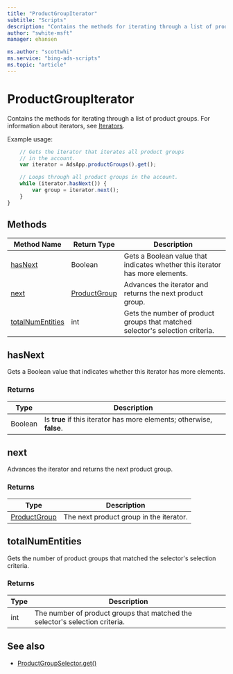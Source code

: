 ```yaml
---
title: "ProductGroupIterator"
subtitle: "Scripts"
description: "Contains the methods for iterating through a list of product groups."
author: "swhite-msft"
manager: ehansen

ms.author: "scottwhi"
ms.service: "bing-ads-scripts"
ms.topic: "article"
---
```


# ProductGroupIterator

Contains the methods for iterating through a list of product groups. For information about iterators, see [Iterators](../concepts/iterators.md).

Example usage:
```javascript
    // Gets the iterator that iterates all product groups
    // in the account.
    var iterator = AdsApp.productGroups().get();

    // Loops through all product groups in the account.
    while (iterator.hasNext()) {
        var group = iterator.next();
    }
}
```

## Methods
|Method Name|Return Type|Description|
|-|-|-
[hasNext](#hasnext)|Boolean|Gets a Boolean value that indicates whether this iterator has more elements.
[next](#next)|[ProductGroup](./ProductGroup.md)|Advances the iterator and returns the next product group.
[totalNumEntities](#totalnumentities)|int|Gets the number of product groups that matched selector's selection criteria.

## <a name="hasnext"></a>hasNext
Gets a Boolean value that indicates whether this iterator has more elements.

### Returns
|Type|Description|
|-|-
Boolean|Is **true** if this iterator has more elements; otherwise, **false**.

## <a name="next"></a>next
Advances the iterator and returns the next product group.

### Returns
|Type|Description|
|-|-
[ProductGroup](ProductGroup.md)|The next product group in the iterator.

## <a name="totalnumentities"></a>totalNumEntities
Gets the number of product groups that matched the selector's selection criteria. 

<!--
[!INCLUDE[reads-limit](../includes/reads-limit.md)]
-->

### Returns
|Type|Description|
|-|-
int|The number of product groups that matched the selector's selection criteria.


## See also
- [ProductGroupSelector.get()](./ProductGroupSelector.md#get)
